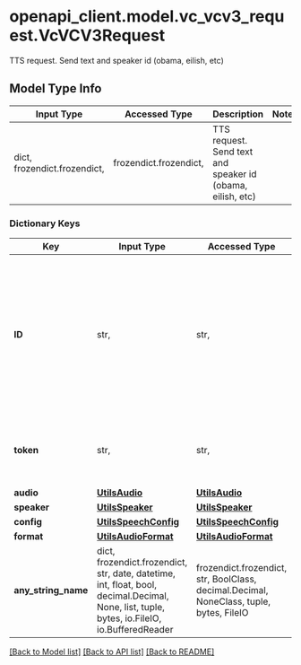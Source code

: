 # openapi_client.model.vc_vcv3_request.VcVCV3Request

TTS request. Send text and speaker id (obama, eilish, etc)

## Model Type Info
Input Type | Accessed Type | Description | Notes
------------ | ------------- | ------------- | -------------
dict, frozendict.frozendict,  | frozendict.frozendict,  | TTS request. Send text and speaker id (obama, eilish, etc) | 

### Dictionary Keys
Key | Input Type | Accessed Type | Description | Notes
------------ | ------------- | ------------- | ------------- | -------------
**ID** | str,  | str,  | The identifier of the message. Used for tracking. Random UUID4 if not specified. Don&#x27;t use if you don&#x27;t need it specifically | [optional] 
**token** | str,  | str,  | The token for query. make sure you have correct permissions | [optional] 
**audio** | [**UtilsAudio**](UtilsAudio.md) | [**UtilsAudio**](UtilsAudio.md) |  | [optional] 
**speaker** | [**UtilsSpeaker**](UtilsSpeaker.md) | [**UtilsSpeaker**](UtilsSpeaker.md) |  | [optional] 
**config** | [**UtilsSpeechConfig**](UtilsSpeechConfig.md) | [**UtilsSpeechConfig**](UtilsSpeechConfig.md) |  | [optional] 
**format** | [**UtilsAudioFormat**](UtilsAudioFormat.md) | [**UtilsAudioFormat**](UtilsAudioFormat.md) |  | [optional] 
**any_string_name** | dict, frozendict.frozendict, str, date, datetime, int, float, bool, decimal.Decimal, None, list, tuple, bytes, io.FileIO, io.BufferedReader | frozendict.frozendict, str, BoolClass, decimal.Decimal, NoneClass, tuple, bytes, FileIO | any string name can be used but the value must be the correct type | [optional]

[[Back to Model list]](../../README.md#documentation-for-models) [[Back to API list]](../../README.md#documentation-for-api-endpoints) [[Back to README]](../../README.md)

